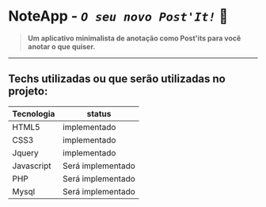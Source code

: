 # **NoteApp** - *`O seu novo Post'It!`* :scroll:
>**Um aplicativo minimalista de anotação como Post'its para você anotar o que quiser.**

***

## Techs utilizadas ou que serão utilizadas no projeto:
Tecnologia | status
---|---
HTML5 | implementado
CSS3 | implementado
Jquery | implementado
Javascript | Será implementado
PHP | Será implementado
Mysql | Será implementado








